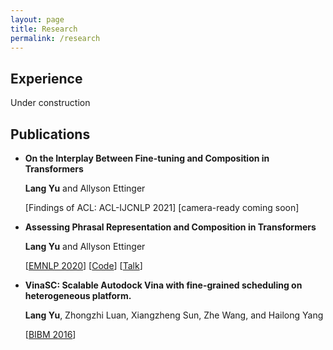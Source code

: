 ```yaml
---
layout: page
title: Research
permalink: /research
---
```


## Experience

Under construction

## Publications 

- **On the Interplay Between Fine-tuning and Composition in Transformers**
    
   **Lang Yu** and Allyson Ettinger

   [Findings of ACL: ACL-IJCNLP 2021] [camera-ready coming soon]

- **Assessing Phrasal Representation and Composition in Transformers**
    
   **Lang Yu** and Allyson Ettinger

   [[EMNLP 2020](https://www.aclweb.org/anthology/2020.emnlp-main.397.pdf)] [[Code](https://github.com/yulang/phrasal-composition-in-transformers)] [[Talk](https://slideslive.com/38939299/assessing-phrasal-representation-and-composition-in-transformers)]


- **VinaSC: Scalable Autodock Vina with fine-grained scheduling on heterogeneous platform.**

   **Lang Yu**, Zhongzhi Luan, Xiangzheng Sun, Zhe Wang, and Hailong Yang

   [[BIBM 2016](https://ieeexplore.ieee.org/document/7822624)]